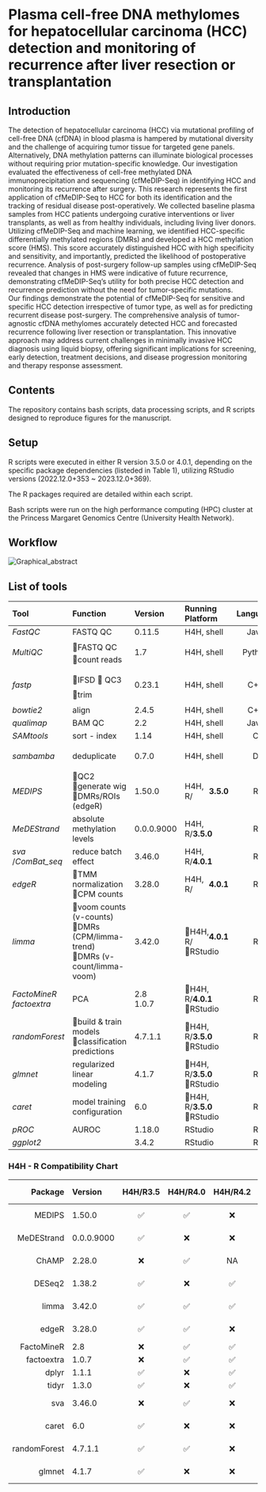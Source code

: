 # Plasma cell-free DNA methylomes for hepatocellular carcinoma (HCC) detection and monitoring of recurrence after liver resection or transplantation

## Introduction
The detection of hepatocellular carcinoma (HCC) via mutational profiling of cell-free DNA (cfDNA) in blood plasma is hampered by mutational diversity and the challenge of acquiring tumor tissue for targeted gene panels. Alternatively, DNA methylation patterns can illuminate biological processes without requiring prior mutation-specific knowledge. Our investigation evaluated the effectiveness of cell-free methylated DNA immunoprecipitation and sequencing (cfMeDIP-Seq) in identifying HCC and monitoring its recurrence after surgery.
This research represents the first application of cfMeDIP-Seq to HCC for both its identification and the tracking of residual disease post-operatively. We collected baseline plasma samples from HCC patients undergoing curative interventions or liver transplants, as well as from healthy individuals, including living liver donors. Utilizing cfMeDIP-Seq and machine learning, we identified HCC-specific differentially methylated regions (DMRs) and developed a HCC methylation score (HMS). This score accurately distinguished HCC with high specificity and sensitivity, and importantly, predicted the likelihood of postoperative recurrence. Analysis of post-surgery follow-up samples using cfMeDIP-Seq revealed that changes in HMS were indicative of future recurrence, demonstrating cfMeDIP-Seq’s utility for both precise HCC detection and recurrence prediction without the need for tumor-specific mutations.  
Our findings demonstrate the potential of cfMeDIP-Seq for sensitive and specific HCC detection irrespective of tumor type, as well as for predicting recurrent disease post-surgery. The comprehensive analysis of tumor-agnostic cfDNA methylomes accurately detected HCC and forecasted recurrence following liver resection or transplantation. This innovative approach may address current challenges in minimally invasive HCC diagnosis using liquid biopsy, offering significant implications for screening, early detection, treatment decisions, and disease progression monitoring and therapy response assessment.

## Contents
The repository contains bash scripts, data processing scripts, and R scripts designed to reproduce figures for the manuscript.

## Setup
R scripts were executed in either R version 3.5.0 or 4.0.1, depending on the specific package dependencies (listeded in Table 1), utilizing RStudio versions (2022.12.0+353 ~ 2023.12.0+369).  

The R packages required are detailed within each script.  

Bash scripts were run on the high performance computing (HPC) cluster at the Princess Margaret Genomics Centre (University Health Network).

## Workflow
![Graphical_abstract](https://github.com/pughlab/HCC_cfMeDIP/assets/109993615/91b31a5c-1920-4214-99c9-5d5c28981fb4)

## List of tools
| Tool                                                                                | Function                                                                                          | Version                                                                      | Running Platform                                                                                 | Language                                                                                             | Alternative                                                                             | Link                                                                                                                                |
| :---------------------------------------------------------------------------------- | :------------------------------------------------------------------------------------------------ | :--------------------------------------------------------------------------- | :----------------------------------------------------------------------------------------------- | :--------------------------------------------------------------------------------------------------- | :-------------------------------------------------------------------------------------- | :---------------------------------------------------------------------------------------------------------------------------------- |
| *FastQC*                                                                            | FASTQ QC                                                                                          | 0.11.5                                                                       | H4H, shell                                                                                       | <div style="text-align:center">Java</div>                                                            |                                                                                         | <span style="font-size: 16px;">http://www.bioinformatics.babraham.ac.uk/projects/fastqc</span>                                      |
| <div style="display: flex; align-items: center; height: 50px;"> *MultiQC*</div>     | <div style="display: flex; align-items: center; height: 30px;">􀄵FASTQ QC</div>􀄵count reads      | <div style="display: flex; align-items: center; height: 50px;">1.7</div>     | <div style="display: flex; align-items: center; height: 50px;">H4H, shell</div>                  | <div style="display: flex; align-items: center; justify-content: center; height: 40px;">Python</div> |                                                                                         | <div style="display: flex; align-items: center; height: 50px;">https://multiqc.info</div>                                           |
| <div style="display: flex; align-items: center; height: 70px;">*fastp*</div>        | <div style="display: flex; align-items: center; height: 40px;">􀄵IFSD 􀄫 QC3</div>􀄵trim          | <div style="display: flex; align-items: center;height: 70px;">0.23.1</div>   | <div style="display: flex; align-items: center; height: 70px;">H4H, shell</div>                  | <div style="display: flex; align-items: center; justify-content: center; height: 70px;">C++</div>    | 􀄵Trim Galore<br>􀄵Trimmomatic<br>􀄵Cutadapt                                            | <div style="display: flex; align-items: center; height: 70px;">https://github.com/OpenGene/fastp</div>                              |
| *bowtie2*                                                                           | align                                                                                             | 2.4.5                                                                        | H4H, shell                                                                                       | <div style="text-align:center">C++</div>                                                             | BWA-mem                                                                                 | https://bowtie-bio.sourceforge.net/bowtie2/index.shtml                                                                              |
| *qualimap*                                                                          | BAM QC                                                                                            | 2.2                                                                          | H4H, shell                                                                                       | <div style="text-align:center">Java</div>                                                            |                                                                                         | http://qualimap.conesalab.org                                                                                                       |
| *SAMtools*                                                                          | sort - index                                                                                      | 1.14                                                                         | H4H, shell                                                                                       | <div style="text-align:center">C</div>                                                               | Picard                                                                                  | http://www.htslib.org                                                                                                               |
| <div style="display: flex; align-items: center; height: 50px;">*sambamba*</div>     | <div style="display: flex; align-items: center; height: 50px;">deduplicate</div>                  | <div style="display: flex; align-items: center; height: 50px;">0.7.0</div>   | <div style="display: flex; align-items: center; height: 50px;">H4H, shell</div>                  | <div style="display: flex; align-items: center; justify-content: center; height: 50px;">D</div>      | <div style="display: flex; align-items: center; height: 30px;">􀄵SAMtools</div>􀄵Picard | <div style="display: flex; align-items: center; height: 50px;">https://lomereiter.github.io/sambamba</div>                          |
| <div style="display: flex; align-items: center; height: 70px;">*MEDIPS*</div>       | 􀄵QC2<br>􀄵generate wig<br>􀄵DMRs/ROIs (edgeR)                                                    | <div style="display: flex; align-items: center; height: 70px;">1.50.0</div>  | <div style="display: flex; align-items: center; height: 70px;">H4H, R/**3.5.0**</div>            | <div style="display: flex; align-items: center; justify-content: center; height: 70px;">R</div>      | <div style="display: flex; align-items: center; height: 70px;">DESeq2</div>             | <div style="display: flex; align-items: center; height: 70px;">https://doi.org/doi:10.18129/B9.bioc.MEDIPS</div>                    |
| *MeDEStrand*                                                                        | absolute methylation levels                                                                       | 0.0.0.9000                                                                   | H4H, R/**3.5.0**                                                                                 | <div style="text-align:center">R</div>                                                               |                                                                                         | https://github.com/jxu1234/MeDEStrand                                                                                               |
| *sva* /*ComBat_seq*                                                                 | reduce batch effect                                                                               | 3.46.0                                                                       | H4H, R/**4.0.1**                                                                                 | <div style="text-align:center">R</div>                                                               |                                                                                         | https://github.com/zhangyuqing/ComBat-seq                                                                                           |
| <div style="display: flex; align-items: center; height: 50px;">*edgeR*</div>        | 􀄵TMM normalization<br>􀄵CPM counts                                                               | <div style="display: flex; align-items: center; height: 50px;">3.28.0</div>  | <div style="display: flex; align-items: center; height: 50px;">H4H, R/**4.0.1**</div>            | <div style="display: flex; align-items: center; justify-content: center; height: 50px;">R</div>      |                                                                                         | <div style="display: flex; align-items: center; height: 50px;">https://bioconductor.org/packages/release/bioc/html/edgeR.html</div> |
| <div style="display: flex; align-items: center; height: 70px;">*limma*</div>        | 􀄵voom counts (v-counts)<br>􀄵DMRs (CPM/limma-trend)<br>􀄵DMRs (v-count/limma-voom)               | <div style="display: flex; align-items: center; height: 70px;">3.42.0</div>  | <div style="display: flex; align-items: center; height: 40px;">􀄵H4H, R/**4.0.1**</div>􀄵RStudio | <div style="display: flex; align-items: center; justify-content: center; height: 70px;">R</div>      |                                                                                         | <div style="display: flex; align-items: center; height: 70px;">https://bioconductor.org/packages/release/bioc/html/limma.html</div> |
| *FactoMineR*<br>*factoextra*                                                        | <div style="display: flex; align-items: center; height: 50px;">PCA</div>                          | 2.8<br>1.0.7                                                                 | 􀄵H4H, R/**4.0.1**<br>􀄵RStudio                                                                  | <div style="display: flex; align-items: center; justify-content: center; height: 50px;">R</div>      |                                                                                         | <div style="display: flex; align-items: center; height: 50px;">https://rpkgs.datanovia.com/factoextra/index.html</div>              |
| <div style="display: flex; align-items: center; height: 50px;">*randomForest*</div> | 􀄵build & train models<br>􀄵classification predictions                                            | <div style="display: flex; align-items: center; height: 50px;">4.7.1.1</div> | 􀄵H4H, R/**3.5.0**<br>􀄵RStudio                                                                  | <div style="display: flex; align-items: center; justify-content: center; height: 50px;">R</div>      |                                                                                         | <div style="display: flex; align-items: center; height: 50px;">https://www.stat.berkeley.edu/users/breiman/RandomForests</div>      |
| <div style="display: flex; align-items: center; height: 50px;">*glmnet*</div>       | <div style="display: flex; align-items: center; height: 50px;">regularized linear modeling</div>  | <div style="display: flex; align-items: center; height: 50px;">4.1.7</div>   | 􀄵H4H, R/**3.5.0**<br>􀄵RStudio                                                                  | <div style="display: flex; align-items: center; justify-content: center; height: 50px;">R</div>      |                                                                                         | <div style="display: flex; align-items: center; height: 50px;">https://glmnet.stanford.edu/index.html</div>                         |
| <div style="display: flex; align-items: center; height: 50px;">*caret*</div>        | <div style="display: flex; align-items: center; height: 50px;">model training configuration</div> | <div style="display: flex; align-items: center; height: 50px;">6.0</div>     | 􀄵H4H, R/**3.5.0**<br>􀄵RStudio                                                                  | <div style="display: flex; align-items: center; justify-content: center; height: 50px;">R</div>      |                                                                                         | <div style="display: flex; align-items: center; height: 50px;">https://topepo.github.io/caret</div>                                 |
| *pROC*                                                                              | AUROC                                                                                             | 1.18.0                                                                       | RStudio                                                                                          | <div style="text-align:center">R</div>                                                               |                                                                                         | https://xrobin.github.io/pROC                                                                                                       |
| *ggplot2*                                                                           |                                                                                                   | 3.4.2                                                                        | RStudio                                                                                          | <div style="text-align:center">R</div>                                                               |                                                                                         | https://ggplot2.tidyverse.org                                                                                                       |

### H4H - R Compatibility Chart
|      Package | Version    | H4H/R3.5 | H4H/R4.0 | H4H/R4.2 | --mem  | Running Time |
| -----------: | :--------- | :------: | :------: | :------: | ------ | ------------ |
|       MEDIPS | 1.50.0     |   ✅    |    ✅     |  ❌  | ≥ 180G | ~1 day       |
|   MeDEStrand | 0.0.0.9000 |    ✅    |  ❌  |  ❌  | ≥ 180G | 1~2 days     |
|        ChAMP | 2.28.0     |  ❌  |    ✅     |    NA    | ≥ 300G | 1~2 days     |
|       DESeq2 | 1.38.2     |    ✅     |  ❌  |    ✅     | ≥ 180G | ~1 day       |
|        limma | 3.42.0     |    ✅     |    ✅     |    ✅     |        | 1~2 days     |
|        edgeR | 3.28.0     |    ✅     |    ✅    |  ❌  |        | 1~2 days     |
|   FactoMineR | 2.8        |  ❌  |    ✅    |    ✅    |        |              |
|   factoextra | 1.0.7      |  ❌  |    ✅     |    ✅     |        |              |
|        dplyr | 1.1.1      |    ✅    |  ❌  |    ✅     |        |              |
|        tidyr | 1.3.0      |    ✅     |  ❌  |    ✅     |        |              |
|          sva | 3.46.0     |  ❌ |    ✅     |  ❌ | ≥ 500G | ~1 day       |
|        caret | 6.0        |    ✅     |  ❌  |  ❌ | ≥ 80G  | ~2 days      |
| randomForest | 4.7.1.1    |    ✅    |    ✅     | ❌  | ≥ 80G  | ~2 days      |
|       glmnet | 4.1.7      |    ✅     |  ❌  |  ❌  | ≥ 80G  | ~2 days      |
